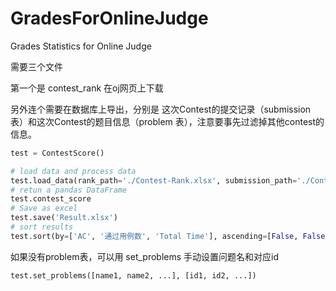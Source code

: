 # GradesForOnlineJudge
Grades Statistics for Online Judge



需要三个文件

第一个是 contest_rank 在oj网页上下载

另外连个需要在数据库上导出，分别是 这次Contest的提交记录（submission 表）和这次Contest的题目信息（problem 表），注意要事先过滤掉其他contest的信息。

```python
test = ContestScore()

# load data and process data
test.load_data(rank_path='./Contest-Rank.xlsx', submission_path='./Contest_submission.csv', problem_path='./problem.csv')
# retun a pandas DataFrame
test.contest_score
# Save as excel
test.save('Result.xlsx')
# sort results
test.sort(by=['AC', '通过用例数', 'Total Time'], ascending=[False, False, True])
```
如果没有problem表，可以用 set_problems 手动设置问题名和对应id

```python
test.set_problems([name1, name2, ...], [id1, id2, ...])
```
